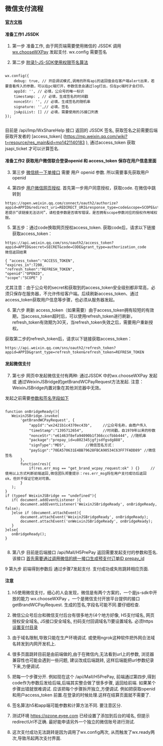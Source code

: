 ## 微信支付流程

#### [官方文档](https://pay.weixin.qq.com/wiki/doc/api/jsapi.php?chapter=7_4) 

#### 准备工作1 JSSDK 

1. 第一步 准备工作, 由于网页端需要使用微信的 JSSDK 调用 [wx.chooseWXPay](https://mp.weixin.qq.com/wiki?action=doc&id=mp1421141115&t=0.3243538363018639#59) 发起支付. wx.config 需要签名 

2. 第二步 [附录1-JS-SDK使用权限签名算法](https://mp.weixin.qq.com/wiki?action=doc&id=mp1421141115&t=0.3243538363018639#62)

```

wx.config({
    debug: true, // 开启调试模式,调用的所有api的返回值会在客户端alert出来，若要查看传入的参数，可以在pc端打开，参数信息会通过log打出，仅在pc端时才会打印。
    appId: '', // 必填，公众号的唯一标识
    timestamp: , // 必填，生成签名的时间戳
    nonceStr: '', // 必填，生成签名的随机串
    signature: '',// 必填，签名
    jsApiList: [] // 必填，需要使用的JS接口列表
});


```

目前是 /api/Imp/WxShareHelp 接口  返回的 JSSDK 签名, 获取签名之前需要后端获取开发者的 [access_token] (https://mp.weixin.qq.com/wiki?t=resource/res_main&id=mp1421140183 ), 通过access_token 获取 jsapi_ticket 才可以计算签名.





#### 准备工作2 获取用户微信联合登录openid 和 access_token 保存在用户信息里面

3. 第三步 [微信统一下单接口](https://pay.weixin.qq.com/wiki/doc/api/jsapi.php?chapter=9_1) 需要 用户 openid 参数. 所以需要事先获取用户openid

4. 第四步 [用户微信网页授权](https://mp.weixin.qq.com/wiki?t=resource/res_main&id=mp1421140842). 首先第一步用户同意授权，获取code. 在微信中跳转到 

```
https://open.weixin.qq.com/connect/oauth2/authorize?appid=APPID&redirect_uri=REDIRECT_URI&response_type=code&scope=SCOPE&state=STATE#wechat_redirect 
若提示“该链接无法访问”，请检查参数是否填写错误，是否拥有scope参数对应的授权作用域权限。

```


5. 第五步：通过code换取网页授权access_token. 获取code后，请求以下链接获取access_token：
  
```
https://api.weixin.qq.com/sns/oauth2/access_token?appid=APPID&secret=SECRET&code=CODE&grant_type=authorization_code
微信返回结果

{ "access_token":"ACCESS_TOKEN",
"expires_in":7200,
"refresh_token":"REFRESH_TOKEN",
"openid":"OPENID",
"scope":"SCOPE" }

```
尤其注意：由于公众号的secret和获取到的access_token安全级别都非常高，必须只保存在服务器，不允许传给客户端。后续刷新access_token、通过access_token获取用户信息等步骤，也必须从服务器发起。



6.  第六步 刷新 access_token（如果需要）由于access_token拥有较短的有效期，当access_token超时后，可以使用refresh_token进行刷新，refresh_token有效期为30天，当refresh_token失效之后，需要用户重新授权。

获取第二步的refresh_token后，请求以下链接获取access_token：

```
https://api.weixin.qq.com/sns/oauth2/refresh_token?appid=APPID&grant_type=refresh_token&refresh_token=REFRESH_TOKEN
```


#### 发起微信支付

7. 第七步 网页中发起微信支付有两种:  通过JSSDK 中的wx.chooseWXPay 发起 或 通过WeixinJSBridge的getBrandWCPayRequest方法发起. 注意：WeixinJSBridge内置对象在其他浏览器中无效。

发起之前需要[参数和签名字段如下](https://pay.weixin.qq.com/wiki/doc/api/jsapi.php?chapter=7_7&index=6)


```

function onBridgeReady(){
   WeixinJSBridge.invoke(
       'getBrandWCPayRequest', {
           "appId":"wx2421b1c4370ec43b",     //公众号名称，由商户传入     
           "timeStamp":"1395712654",         //时间戳，自1970年以来的秒数     
           "nonceStr":"e61463f8efa94090b1f366cccfbbb444", //随机串     
           "package":"prepay_id=u802345jgfjsdfgsdg888",     
           "signType":"MD5",         //微信签名方式：     
           "paySign":"70EA570631E4BB79628FBCA90534C63FF7FADD89" //微信签名 
       },
       function(res){     
           if(res.err_msg == "get_brand_wcpay_request:ok" ) {}     // 使用以上方式判断前端返回,微信团队郑重提示：res.err_msg将在用户支付成功后返回    ok，但并不保证它绝对可靠。 
       }
   ); 
}
if (typeof WeixinJSBridge == "undefined"){
   if( document.addEventListener ){
       document.addEventListener('WeixinJSBridgeReady', onBridgeReady, false);
   }else if (document.attachEvent){
       document.attachEvent('WeixinJSBridgeReady', onBridgeReady); 
       document.attachEvent('onWeixinJSBridgeReady', onBridgeReady);
   }
}else{
   onBridgeReady();
}


```


8. 第八步 目前是后端接口 /api/Mall/H5PrePay  返回需要发起支付的参数和签名.     
   该接口 [首先需要通过调用微信的统一接口生成预支付订单ID prepay_id](https://pay.weixin.qq.com/wiki/doc/api/jsapi.php?chapter=9_1)  

9  第九步 前端得到参数后 通过步骤7发起支付. 支付成功或失败跳转相应页面.



#### 注意 

1. h5使用微信支付，细心的人会发现，微信是有两个方案的，一个是js-sdk中开放的能力 wx.chooseWXPay ，一个是微信支付开放平台提供的接口getBrandWCPayRequest. 生成的签名,字段名可能不同.要仔细检查.

2. 微信公众号后台和微信支付后台有很多地方(4个地方好像, H5支付域名, 网页授权安全域名, JS接口安全域名, 扫码支付回调域名?)要设置域名. 必须https [设置支付目录](https://pay.weixin.qq.com/wiki/doc/api/jsapi.php?chapter=7_3)

3. 由于域名限制,导致只能在生产环境调试. 或使用ngrok这种软件把外网合法域名转发到内网开发机上.

4. 很多页面跳转目前是由前端做的,由于在微信内,无法看到url上的参数, 浏览器兼容性也可能会遇到一些问题, 建议改成后端跳转, 这样后端能把url参数纪录下来,方便调试. 

5. 把每一个步骤分开. 例如现在这个 /api/Mall/H5PrePay, 前端通过第四步,得到code作为参数后发给后端,后端其实整合做了很多步骤, 返回给前端. 如果某个步骤出错就很难调试. 应该把每个步骤拆开独立,方便调试. 例如把获取openid和用户access_token 前置.在登录的时候处理.这样在结算页面就不需要了.

6. 签名算法h5和app端可能参数和计算方法不同. 要注意区分.

7. 测试环境 https://qzone.eyee.com 已经设置了添加到后台的域名, 但提示redirectUrl不正确. 最好能申请另外一个独立的微信账号进行测试.

8. 这次支付成功无法跳转是因为调用了wx.config两次, 从而触发了wx.ready两次,导致吊起两次支付界面.


